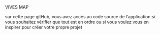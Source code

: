 VIVES MAP

sur cette page gitHub, vous avez accès au code source de l'application si vous souhaitez  vérifier que tout est en ordre ou si vous voulez vous en inspirer pour créer votre propre projet
